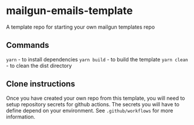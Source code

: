 # mailgun-emails-template

A template repo for starting your own mailgun templates repo

## Commands

`yarn` - to install dependencies
`yarn build` - to build the template
`yarn clean` - to clean the dist directory

## Clone instructions

Once you have created your own repo from this template, you will need to setup repository secrets for github actions. The secrets you will have to define depend on your environment. See `.github/workflows` for more information.
